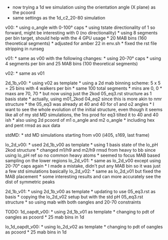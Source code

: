 * now trying a 1d we simulation using the orientation angle (X plane) as the pcoord
* same settings as the 1d_c2_20-80 simulation

v00:
    * using o_angle with 0-100° caps
    * using tstate directionality of 1 so forward, might be interesting with 0 (no directionality)
    * using 8 segments per bin target, should help with the 4 GPU usage
        * 20 MAB bins (160 theoretical segments)
    * adjusted for amber 22 in env.sh
    * fixed the rst file stripping in runseg

v01:
    * same as v00 with the following changes:
        * using 20-70° caps
        * using 4 segments per bin and 25 MAB bins (100 theoretical segments)

v02:
    * same as v01

2d_1b_v00:
    * using v02 as template
    * using a 2d mab binning scheme: 5 x 5 = 25 bins with 4 walkers per bin
        * same 100 total segments
        * mins are 0, 0
        * maxs are 70, 70
    * but now using just the 2kod 05_eq3.rst structure as 1 basis state
        * actually, using m01_2kod 04_eq2 since this is more akin to nmr structure
        * the 05_eq3 was already at 40 and 40 for o1 and o2 angles
        * I want to see the whole evolution of the initial structure, even though it seems like all of my std MD simulations, the 1ns prod for eq3 tilted it to 40 and 40 ish
    * also using 2d pcoord of m1 o_angle and m2 o_angle
    * including hex and pent rmsd as aux data

stdMD:
    * std MD simulations starting from v00 (i405, s169, last frame)

lo_2d_v00:
    * used 2d_1b_v00 as template
    * using 1 basis state of the lo_pH 2kod structure
    * changed m1/h9 and m2/h9 rmsd from heavy to bb since using lo_pH ref so no common heavy atoms
    * seemed to focus MAB based sampling on the lower regions
lo_2d_v01:
    * same as lo_2d_v00 except using 20-70° caps again
    * I made a mistake, didn't put any MAB bin so it was just a few std simulations basically
lo_2d_v02:
    * same as lo_2d_v01 but fixed the MAB placement
    * some interesting results and can more accurately see the dist of symmetric peaks

2d_1b_v01:
    * using 2d_1b_v00 as template
        * updating to use 05_eq3.rst as basis
    * copying the lo_2d_v02 setup but with the std pH 05_eq3.rst structure
    * so using mab with both oangles and 20-70 constraints

TODO:
1d_oapdt_v00:
    * using 2d_1b_v01 as template
    * changing to pdt of oangles as pcoord
    * 25 mab bins in 1d

lo_1d_oapdt_v00:
    * using lo_2d_v02 as template
    * changing to pdt of oangles as pcoord
    * 25 mab bins in 1d

